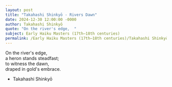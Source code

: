 ```yaml
---
layout: post
title: "Takahashi Shinkyō - Rivers Dawn"
date: 2024-12-30 12:00:00 -0000
author: Takahashi Shinkyō
quote: "On the river's edge,  "
subject: Early Haiku Masters (17th–18th centuries)
permalink: /Early Haiku Masters (17th–18th centuries)/Takahashi Shinkyō/Takahashi Shinkyō - Rivers Dawn
---
```


On the river's edge,  
a heron stands steadfast;  
to witness the dawn,  
draped in gold's embrace.

- Takahashi Shinkyō
